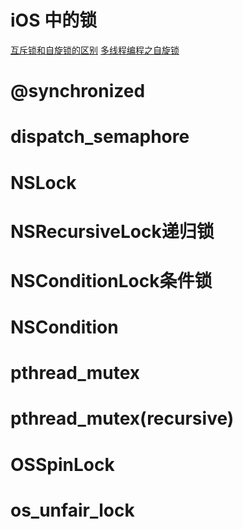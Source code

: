 # iOS 中的锁

[互斥锁和自旋锁的区别](https://www.cnblogs.com/lztkdr/p/8377853.html)
[多线程编程之自旋锁](https://www.cnblogs.com/kuliuheng/p/4064680.html)


# @synchronized
# dispatch_semaphore
# NSLock
# NSRecursiveLock递归锁
# NSConditionLock条件锁
# NSCondition
# pthread_mutex

# pthread_mutex(recursive)
# OSSpinLock

# os_unfair_lock
